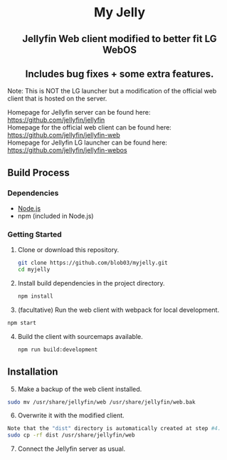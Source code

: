 <h1 align="center">My Jelly</h1>
<h2 align="center">Jellyfin Web client modified to better fit LG WebOS</h2>
<h2 align="center">Includes bug fixes + some extra features.</h2>

Note: This is NOT the LG launcher but a modification of the official web client that is hosted on the server.

Homepage for Jellyfin server can be found here: https://github.com/jellyfin/jellyfin
<br>
Homepage for the official web client can be found here: https://github.com/jellyfin/jellyfin-web
<br>
Homepage for Jellyfin LG launcher can be found here: https://github.com/jellyfin/jellyfin-webos
<br>


## Build Process

### Dependencies

- [Node.js](https://nodejs.org/en/download)
- npm (included in Node.js)

### Getting Started

1. Clone or download this repository.

   ```sh
   git clone https://github.com/blob03/myjelly.git
   cd myjelly
   ```

2. Install build dependencies in the project directory.

   ```sh
   npm install
   ```

3.  (facultative) Run the web client with webpack for local development.

   ```sh
   npm start
   ```

4. Build the client with sourcemaps available.

   ```sh
   npm run build:development
   ```

## Installation

5.	Make a backup of the web client installed.

   ```sh
   sudo mv /usr/share/jellyfin/web /usr/share/jellyfin/web.bak
   ```

6.	Overwrite it with the modified client.

   ```sh
   Note that the "dist" directory is automatically created at step #4.
   sudo cp -rf dist /usr/share/jellyfin/web
   ```
   
7. Connect the Jellyfin server as usual.

